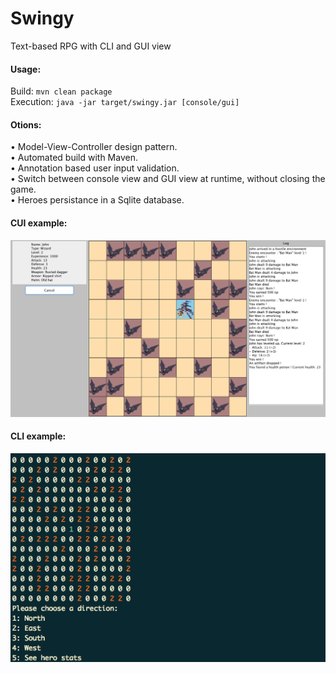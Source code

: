 # Swingy
Text-based RPG with CLI and GUI view

<h4>Usage:</h4>

Build: ```mvn clean package```<br>
Execution: ```java -jar target/swingy.jar [console/gui]```

<h4>Otions:</h4>
• Model-View-Controller design pattern.<br>
• Automated build with Maven.<br>
• Annotation based user input validation.<br>
• Switch between console view and GUI view at runtime, without closing the game.<br>
• Heroes persistance in a Sqlite database.

<h4>CUI example:</h4>

![img](gui_screen.png?raw=true)

<h4>CLI example:</h4>

![img](cli_screen.png?raw=true)
